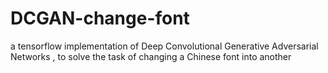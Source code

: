 # DCGAN-change-font
a tensorflow implementation of Deep Convolutional Generative Adversarial Networks , to solve the task of changing a Chinese font into another
